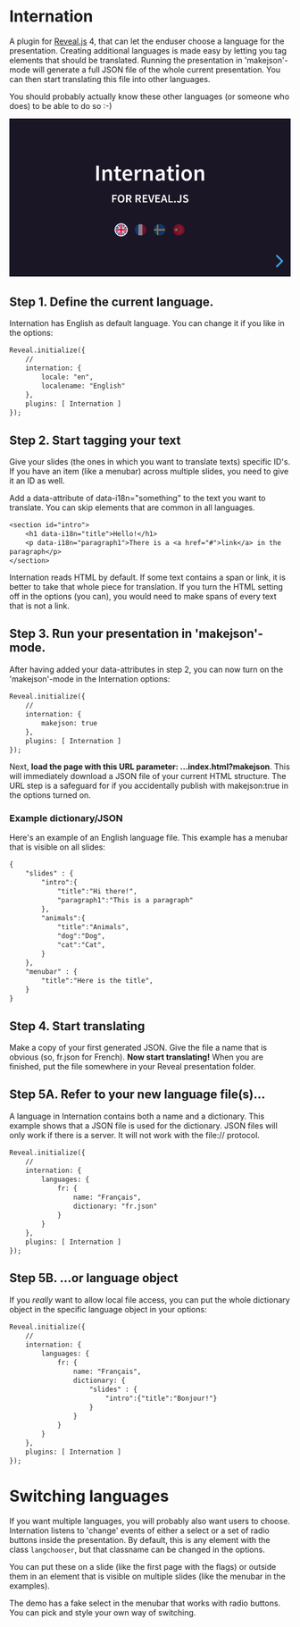 # Internation

A plugin for [Reveal.js](https://revealjs.com) 4, that can let the enduser choose a language for the presentation. Creating additional languages is made easy by letting you tag elements that should be translated. Running the presentation in 'makejson'-mode will generate a full JSON file of the whole current presentation. You can then start translating this file into other languages.

You should probably actually know these other languages (or someone who does) to be able to do so :-)

[![Screenshot](screenshot.png)](https://martinomagnifico.github.io/reveal.js-internation/demo.html)


## Step 1. Define the current language.

Internation has English as default language. You can change it if you like in the options:


```
Reveal.initialize({
    //
    internation: {
        locale: "en",
        localename: "English"
    },
    plugins: [ Internation ]
});
```

## Step 2. Start tagging your text

Give your slides (the ones in which you want to translate texts) specific ID's. If you have an item (like a menubar) across multiple slides, you need to give it an ID as well.

Add a data-attribute of data-i18n="something" to the text you want to translate. You can skip elements that are common in all languages.

```
<section id="intro">
    <h1 data-i18n="title">Hello!</h1>
    <p data-i18n="paragraph1">There is a <a href="#">link</a> in the paragraph</p>
</section>
```
Internation reads HTML by default. If some text contains a span or link, it is better to take that whole piece for translation. If you turn the HTML setting off in the options (you can), you would need to make spans of every text that is not a link.


## Step 3. Run your presentation in 'makejson'-mode.

After having added your data-attributes in step 2, you can now turn on the 'makejson'-mode in the Internation options:  

```
Reveal.initialize({
    //
    internation: {
        makejson: true
    },
    plugins: [ Internation ]
});
```
Next, **load the page with this URL parameter: ...index.html?makejson**. This will immediately download a JSON file of your current HTML structure. The URL step is a safeguard for if you accidentally publish with makejson:true in the options turned on.

### Example dictionary/JSON

Here's an example of an English language file. This example has a menubar that is visible on all slides: 

```
{
    "slides" : {
        "intro":{
            "title":"Hi there!",
            "paragraph1":"This is a paragraph"
        },
        "animals":{
            "title":"Animals",
            "dog":"Dog",
            "cat":"Cat",
        }
    },
    "menubar" : {
        "title":"Here is the title",
    }
}
```

## Step 4. Start translating

Make a copy of your first generated JSON. Give the file a name that is obvious (so, fr.json for French).
**Now start translating!** When you are finished, put the file somewhere in your Reveal presentation folder.

## Step 5A. Refer to your new language file(s)…

A language in Internation contains both a name and a dictionary. This example shows that a JSON file is used for the dictionary. JSON files will only work if there is a server. It will not work with the file:// protocol.

```
Reveal.initialize({
    //
    internation: {
        languages: {
            fr: {
                name: "Français",
                dictionary: "fr.json"
            }
        }
    },
    plugins: [ Internation ]
});
```

## Step 5B. …or language object

If you *really* want to allow local file access, you can put the whole dictionary object in the specific language object in your options:

```
Reveal.initialize({
    //
    internation: {
        languages: {
            fr: {
                name: "Français",
                dictionary: {
                    "slides" : {
                        "intro":{"title":"Bonjour!"}
                    }
                }
            }
        }
    },
    plugins: [ Internation ]
});
```


# Switching languages

If you want multiple languages, you will probably also want users to choose. Internation listens to 'change' events of either a select or a set of radio buttons inside the presentation. By default, this is any element with the class `langchooser`, but that classname can be changed in the options.

You can put these on a slide (like the first page with the flags) or outside them in an element that is visible on multiple slides (like the menubar in the examples).

The demo has a fake select in the menubar that works with radio buttons. You can pick and style your own way of switching.
